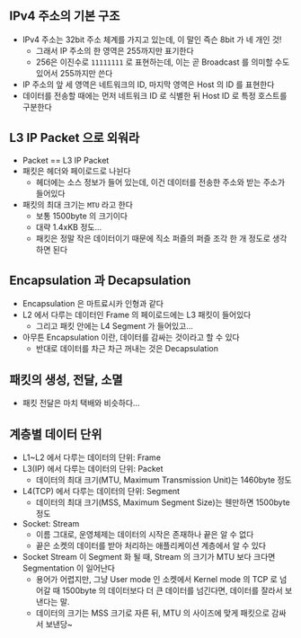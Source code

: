 ## IPv4 주소의 기본 구조
- IPv4 주소는 32bit 주소 체계를 가지고 있는데, 이 말인 즉슨 8bit 가 네 개인 것!
	- 그래서 IP 주소의 한 영역은 255까지만 표기한다
	- 256은 이진수로 `11111111` 로 표현하는데, 이는 곧 Broadcast 를 의미할 수도 있어서 255까지만 쓴다
- IP 주소의 앞 세 영역은 네트워크의 ID, 마지막 영역은 Host 의 ID 를 표현한다
- 데이터를 전송할 때에는 먼저 네트워크 ID 로 식별한 뒤 Host ID 로 특정 호스트를 구분한다

## L3 IP Packet 으로 외워라
- Packet == L3 IP Packet
- 패킷은 헤더와 페이로드로 나뉜다
	- 헤더에는 소스 정보가 들어 있는데, 이건 데이터를 전송한 주소와 받는 주소가 들어있다
- 패킷의 최대 크기는 `MTU` 라고 한다
	- 보통 1500byte 의 크기이다
	- 대략 1.4xKB 정도...
	- 패킷은 정말 작은 데이터이기 때문에 직소 퍼즐의 퍼즐 조각 한 개 정도로 생각하면 된다

##   Encapsulation 과 Decapsulation
- Encapsulation 은 마트료시카 인형과 같다
- L2 에서 다루는 데이터인 Frame 의 페이로드에는 L3 패킷이 들어있다
	- 그리고 패킷 안에는 L4 Segment 가 들어있고...
- 아무튼 Encapsulation 이란, 데이터를 감싸는 것이라고 할 수 있다
	- 반대로 데이터를 차근 차근 꺼내는 것은 Decapsulation

## 패킷의 생성, 전달, 소멸
- 패킷 전달은 마치 택배와 비슷하다...

## 계층별 데이터 단위
- L1~L2 에서 다루는 데이터의 단위: Frame
- L3(IP) 에서 다루는 데이터의 단위: Packet
	- 데이터의 최대 크기(MTU, Maximum Transmission Unit)는 1460byte 정도
- L4(TCP) 에서 다루는 데이터의 단위: Segment
	- 데이터의 최대 크기(MSS, Maximum Segment Size)는 웬만하면 1500byte 정도
- Socket: Stream
	- 이름 그대로, 운영체제는 데이터의 시작은 존재하나 끝은 알 수 없다
	- 끝은 소켓의 데이터를 받아 처리하는 애플리케이션 계층에서 알 수 있다
- Socket Stream 이 Segment 화 될 때, Stream 의 크기가 MTU 보다 크다면 Segmentation 이 일어난다
	- 용어가 어렵지만, 그냥 User mode 인 소켓에서 Kernel mode 의 TCP 로 넘어갈 때 1500byte 의 데이터보다 더 큰 데이터를 넘긴다면, 데이터를 잘라서 보낸다는 말.
	- 데이터의 크기는 MSS 크기로 자른 뒤, MTU 의 사이즈에 맞게 패킷으로 감싸서 보낸당~